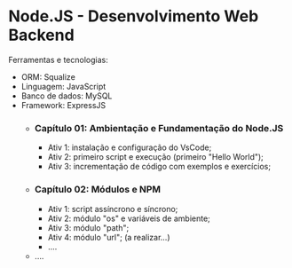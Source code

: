 # Node.JS - Desenvolvimento Web Backend
Ferramentas e tecnologias:
- ORM: Squalize
- Linguagem: JavaScript
- Banco de dados: MySQL
- Framework: ExpressJS
  - ### Capítulo 01: Ambientação e Fundamentação do Node.JS 
    - Ativ 1: instalação e configuração do VsCode;
    - Ativ 2: primeiro script e execução (primeiro "Hello World");
    - Ativ 3: incrementação de código com exemplos e exercícios;
  - ### Capítulo 02: Módulos e NPM
    - Ativ 1: script assíncrono e síncrono;
    - Ativ 2: módulo "os" e variáveis de ambiente;
    - Ativ 3: módulo "path";
    - Ativ 4: módulo "url"; (a realizar...)
    - ....
   - ....

